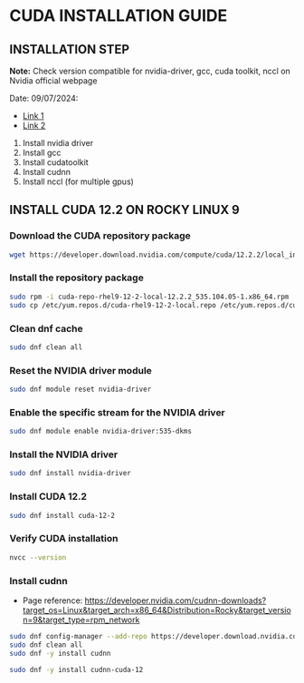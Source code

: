 # CUDA INSTALLATION GUIDE

## INSTALLATION STEP

**Note:** Check version compatible for nvidia-driver, gcc, cuda toolkit, nccl on Nvidia official webpage

Date: 09/07/2024:

- [Link 1](https://docs.nvidia.com/deploy/cuda-compatibility/)
- [Link 2](https://docs.nvidia.com/deploy/cuda-compatibility/)

1. Install nvidia driver
2. Install gcc
3. Install cudatoolkit
4. Install cudnn
5. Install nccl (for multiple gpus)

## INSTALL CUDA 12.2 ON ROCKY LINUX 9

### Download the CUDA repository package

```sh
wget https://developer.download.nvidia.com/compute/cuda/12.2.2/local_installers/cuda-repo-rhel9-12-2-local-12.2.2_535.104.05-1.x86_64.rpm
```

### Install the repository package

```sh
sudo rpm -i cuda-repo-rhel9-12-2-local-12.2.2_535.104.05-1.x86_64.rpm
sudo cp /etc/yum.repos.d/cuda-rhel9-12-2-local.repo /etc/yum.repos.d/cuda.repo
```

### Clean dnf cache

```sh
sudo dnf clean all
```

### Reset the NVIDIA driver module

```sh
sudo dnf module reset nvidia-driver
```

### Enable the specific stream for the NVIDIA driver

```sh
sudo dnf module enable nvidia-driver:535-dkms
```

### Install the NVIDIA driver

```sh
sudo dnf install nvidia-driver
```

### Install CUDA 12.2

```sh
sudo dnf install cuda-12-2
```

### Verify CUDA installation

```sh
nvcc --version
```

### Install cudnn

- Page reference: https://developer.nvidia.com/cudnn-downloads?target_os=Linux&target_arch=x86_64&Distribution=Rocky&target_version=9&target_type=rpm_network

```sh
sudo dnf config-manager --add-repo https://developer.download.nvidia.com/compute/cuda/repos/rhel9/x86_64/cuda-rhel9.repo
sudo dnf clean all
sudo dnf -y install cudnn
```

```sh
sudo dnf -y install cudnn-cuda-12
```
